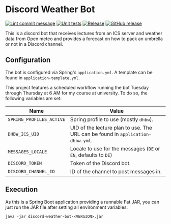 # Discord Weather Bot

[![Lint commit message](https://github.com/yannickkirschen/discord-weather-bot/actions/workflows/commit-lint.yml/badge.svg)](https://github.com/yannickkirschen/discord-weather-bot/actions/workflows/commit-lint.yml)
[![Unit tests](https://github.com/yannickkirschen/discord-weather-bot/actions/workflows/maven-test.yml/badge.svg)](https://github.com/yannickkirschen/discord-weather-bot/actions/workflows/maven-test.yml)
[![Release](https://github.com/yannickkirschen/discord-weather-bot/actions/workflows/release.yml/badge.svg)](https://github.com/yannickkirschen/discord-weather-bot/actions/workflows/release.yml)
[![GitHub release](https://img.shields.io/github/release/yannickkirschen/discord-weather-bot.svg)](https://github.com/yannickkirschen/discord-weather-bot/releases/)

This is a discord bot that receives lectures from an ICS server and weather data
from Open meteo and provides a forecast on how to pack an umbrella or not in a
Discord channel.

## Configuration

The bot is configured via Spring's `application.yml`. A template can be found
in `application-template.yml`.

This project features a scheduled workflow running the bot Tuesday through
Thursday at 6 AM for my course at university. To do so, the following variables
are set:

Name                     | Value
-------------------------|------
`SPRING_PROFILES_ACTIVE` | Spring profile to use (mostly `dhbw`).
`DHBW_ICS_UID`           | UID of the lecture plan to use. The URL can be found in `application-dhbw.yml`.
`MESSAGES_LOCALE`        | Locale to use for the messages (`DE` or `EN`, defaults to `DE`)
`DISCORD_TOKEN`          | Token of the Discord bot.
`DISCORD_CHANNEL_ID`     | ID of the channel to post messages in.

## Execution

As this is a Spring Boot application providing a runnable Fat JAR, you can just
run the JAR file after setting all environment variables:

`java -jar discord-weather-bot-<VERSION>.jar`
